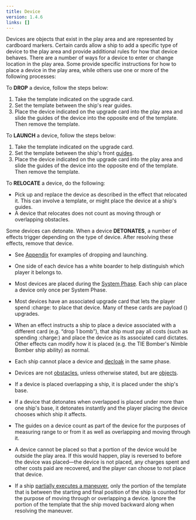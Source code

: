 ```yaml
---
title: Device
version: 1.4.6
links: []
---
```


Devices are objects that exist in the play area and are represented by cardboard markers. Certain cards allow a ship to add a specific type of device to the play area and provide additional rules for how that device behaves. There are a number of ways for a device to enter or change location in the play area. Some provide specific instructions for how to place a device in the play area, while others use one or more of the following processes:

To **DROP** a device, follow the steps below:

1. Take the template indicated on the upgrade card.
2. Set the template between the ship's rear guides.
3. Place the device indicated on the upgrade card into the play area and slide the guides of the device into the opposite end of the template. Then remove the template.

To **LAUNCH** a device, follow the steps below:

1. Take the template indicated on the upgrade card.
2. Set the template between the ship's front [guides](/rules/Guides).
3. Place the device indicated on the upgrade card into the play area and slide the guides of the device into the opposite end of the template. Then remove the template.

To **RELOCATE** a device, do the following:

- Pick up and replace the device as described in the effect that relocated it. This can involve a template, or might place the device at a ship's guides.
- A device that relocates does not count as moving through or overlapping obstacles.

Some devices can detonate. When a device **DETONATES**, a number of effects trigger depending on the type of device. After resolving these effects, remove that device.

- See [Appendix](/rules/Device_And_Deploy_EX) for examples of dropping and launching.
- One side of each device has a white boarder to help distinguish which player it belongs to.
- Most devices are placed during the [System Phase](/rules/System_Phase). Each ship can place a device only once per System Phase.
- Most devices have an associated upgrade card that lets the player spend :charge: to place that device. Many of these cards are payload (<Device />) upgrades.

- When an effect instructs a ship to place a device associated with a different card (e.g. “drop 1 bomb”), that ship must pay all costs (such as spending :charge:) and place the device as its associated card dictates. Other effects can modify how it is placed (e.g. the TIE Bomber's Nimble Bomber ship ability) as normal.
- Each ship cannot place a device and [decloak](/rules/Cloak) in the same phase.
- Devices are not [obstacles](/rules/Obstacles), unless otherwise stated, but are [objects](/rules/Objects).
- If a device is placed overlapping a ship, it is placed under the ship's base.
- If a device that detonates when overlapped is placed under more than one ship's base, it detonates instantly and the player placing the device chooses which ship it affects.
- The guides on a device count as part of the device for the purposes of measuring range to or from it as well as overlapping and moving through it.
- A device cannot be placed so that a portion of the device would be outside the play area. If this would happen, play is reversed to before the device was placed—the device is not placed, any charges spent and other costs paid are recovered, and the player can choose to not place that device.
- If a ship [partially executes a maneuver](/rules/Partially_Exexutes), only the portion of the template that is between the starting and final position of the ship is counted for the purpose of moving through or overlapping a device. Ignore the portion of the template that the ship moved backward along when resolving the maneuver.
